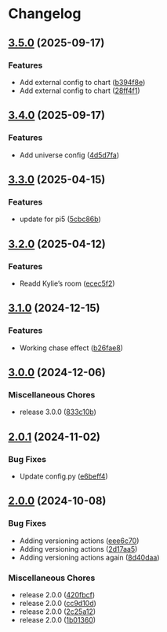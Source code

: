 # Changelog

## [3.5.0](https://github.com/ttarhan/pixel-audio-visualizer/compare/v3.4.0...v3.5.0) (2025-09-17)


### Features

* Add external config to chart ([b394f8e](https://github.com/ttarhan/pixel-audio-visualizer/commit/b394f8e1c5455a6ae05235267e6731c9ddaf2a2c))
* Add external config to chart ([28ff4f1](https://github.com/ttarhan/pixel-audio-visualizer/commit/28ff4f12332e2da8b671c941c0e931a59773da45))

## [3.4.0](https://github.com/ttarhan/pixel-audio-visualizer/compare/v3.3.0...v3.4.0) (2025-09-17)


### Features

* Add universe config ([4d5d7fa](https://github.com/ttarhan/pixel-audio-visualizer/commit/4d5d7fa387b1d6122ef4564e2e058b2a85700690))

## [3.3.0](https://github.com/ttarhan/pixel-audio-visualizer/compare/v3.2.0...v3.3.0) (2025-04-15)


### Features

* update for pi5 ([5cbc86b](https://github.com/ttarhan/pixel-audio-visualizer/commit/5cbc86b3a248d44c21e7918e6facf23419af3252))

## [3.2.0](https://github.com/ttarhan/pixel-audio-visualizer/compare/v3.1.0...v3.2.0) (2025-04-12)


### Features

* Readd Kylie’s room ([ecec5f2](https://github.com/ttarhan/pixel-audio-visualizer/commit/ecec5f2f52131fe8b8ef9ca1c156dc028e7e7d9a))

## [3.1.0](https://github.com/ttarhan/pixel-audio-visualizer/compare/v3.0.0...v3.1.0) (2024-12-15)


### Features

* Working chase effect ([b26fae8](https://github.com/ttarhan/pixel-audio-visualizer/commit/b26fae80cfd29987865c7eec9cd20273faecfb61))

## [3.0.0](https://github.com/ttarhan/pixel-audio-visualizer/compare/v2.0.1...v3.0.0) (2024-12-06)


### Miscellaneous Chores

* release 3.0.0 ([833c10b](https://github.com/ttarhan/pixel-audio-visualizer/commit/833c10bd9c7b0590cdb881c5441969ee3624daa4))

## [2.0.1](https://github.com/ttarhan/pixel-audio-visualizer/compare/v2.0.0...v2.0.1) (2024-11-02)


### Bug Fixes

* Update config.py ([e6beff4](https://github.com/ttarhan/pixel-audio-visualizer/commit/e6beff4cd8fc0c1befa9ab19dda44224b818b419))

## [2.0.0](https://github.com/ttarhan/pixel-audio-visualizer/compare/v1.0.12...v2.0.0) (2024-10-08)


### Bug Fixes

* Adding versioning actions ([eee6c70](https://github.com/ttarhan/pixel-audio-visualizer/commit/eee6c70c8c2a7131aeb21fdf8a294f08cad3dba1))
* Adding versioning actions ([2d17aa5](https://github.com/ttarhan/pixel-audio-visualizer/commit/2d17aa5ebe0fa14adf93ea202f5e14b07d679ab6))
* Adding versioning actions again ([8d40daa](https://github.com/ttarhan/pixel-audio-visualizer/commit/8d40daa16c09405aa00fd0c045432f14a30b62b6))


### Miscellaneous Chores

* release 2.0.0 ([420fbcf](https://github.com/ttarhan/pixel-audio-visualizer/commit/420fbcfd140ee72ae948dfd30d18a2e5990e2bd5))
* release 2.0.0 ([cc9d10d](https://github.com/ttarhan/pixel-audio-visualizer/commit/cc9d10d6a84d0876348fdc1fa2a7c3a1c6545e06))
* release 2.0.0 ([2c25a12](https://github.com/ttarhan/pixel-audio-visualizer/commit/2c25a1203ce62b2fdd47472662e12441e361112a))
* release 2.0.0 ([1b01360](https://github.com/ttarhan/pixel-audio-visualizer/commit/1b013606afb67afc5d50df699499f6d7ca5d5edb))
